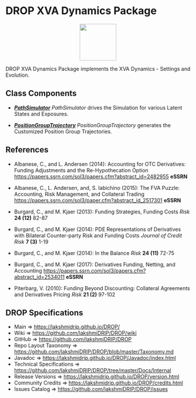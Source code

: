 # DROP XVA Dynamics Package

<p align="center"><img src="https://github.com/lakshmiDRIP/DROP/blob/master/DRIP_Logo.gif?raw=true" width="100"></p>

DROP XVA Dynamics Package implements the XVA Dynamics - Settings and Evolution.


## Class Components

 * [***PathSimulator***](https://github.com/lakshmiDRIP/DROP/tree/master/src/main/java/org/drip/xva/dynamics/PathSimulator.java)
 <i>PathSimulator</i> drives the Simulation for various Latent States and Exposures.

 * [***PositionGroupTrajectory***](https://github.com/lakshmiDRIP/DROP/tree/master/src/main/java/org/drip/xva/dynamics/PositionGroupTrajectory.java)
 <i>PositionGroupTrajectory</i> generates the Customized Position Group Trajectories.


## References

 * Albanese, C., and L. Andersen (2014): Accounting for OTC Derivatives: Funding Adjustments and the
 	Re-Hypothecation Option https://papers.ssrn.com/sol3/papers.cfm?abstract_id=2482955 <b>eSSRN</b>

 * Albanese, C., L. Andersen, and, S. Iabichino (2015): The FVA Puzzle: Accounting, Risk Management, and
 	Collateral Trading https://papers.ssrn.com/sol3/paper.cfm?abstract_id_2517301 <b>eSSRN</b>

 * Burgard, C., and M. Kjaer (2013): Funding Strategies, Funding Costs <i>Risk</i> <b>24 (12)</b> 82-87

 * Burgard, C., and M. Kjaer (2014): PDE Representations of Derivatives with Bilateral Counter-party Risk and
 	Funding Costs <i>Journal of Credit Risk</i> <b>7 (3)</b> 1-19

 * Burgard, C., and M. Kjaer (2014): In the Balance <i>Risk</i> <b>24 (11)</b> 72-75

 * Burgard, C., and M. Kjaer (2017): Derivatives Funding, Netting, and Accounting
 	https://papers.ssrn.com/sol3/papers.cfm?abstract_id=2534011 <b>eSSRN</b>

 * Piterbarg, V. (2010): Funding Beyond Discounting: Collateral Agreements and Derivatives Pricing
 	<i>Risk</i> <b>21 (2)</b> 97-102


## DROP Specifications

 * Main                     => https://lakshmidrip.github.io/DROP/
 * Wiki                     => https://github.com/lakshmiDRIP/DROP/wiki
 * GitHub                   => https://github.com/lakshmiDRIP/DROP
 * Repo Layout Taxonomy     => https://github.com/lakshmiDRIP/DROP/blob/master/Taxonomy.md
 * Javadoc                  => https://lakshmidrip.github.io/DROP/Javadoc/index.html
 * Technical Specifications => https://github.com/lakshmiDRIP/DROP/tree/master/Docs/Internal
 * Release Versions         => https://lakshmidrip.github.io/DROP/version.html
 * Community Credits        => https://lakshmidrip.github.io/DROP/credits.html
 * Issues Catalog           => https://github.com/lakshmiDRIP/DROP/issues
